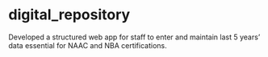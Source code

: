 # digital_repository
Developed a structured web app for staff to enter and maintain last 5 years’ data essential for NAAC and NBA certifications.
